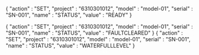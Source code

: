 {
"action" : "SET",
"project" : "6310301012",
"model" : "model-01",
"serial" : "SN-001",
"name" : "STATUS",
"value" : "READY"
}


{
"action" : "SET",
"project" : "6310301012",
"model" : "model-01",
"serial" : "SN-001",
"name" : "STATUS",
"value" : "FAULTCLEARED"
}
{
"action" : "SET",
"project" : "6310301012",
"model" : "model-01",
"serial" : "SN-001",
"name" : "STATUS",
"value" : "WATERFULLLEVEL"
}

